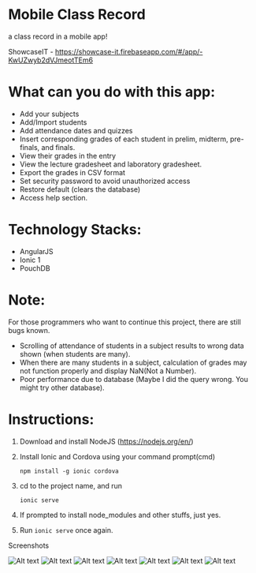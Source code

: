 # Mobile Class Record
a class record in a mobile app!

ShowcaseIT - https://showcase-it.firebaseapp.com/#/app/-KwUZwyb2dVJmeotTEm6

# What can you do with this app:
 - Add your subjects
 - Add/Import students
 - Add attendance dates and quizzes
 - Insert corresponding grades of each student in prelim, midterm, pre-finals, and finals.
 - View their grades in the entry
 - View the lecture gradesheet and laboratory gradesheet.
 - Export the grades in CSV format
 - Set security password to avoid unauthorized access
 - Restore default (clears the database)
 - Access help section.

# Technology Stacks:
 - AngularJS
 - Ionic 1
 - PouchDB

# Note:
For those programmers who want to continue this project, there are still bugs known.
- Scrolling of attendance of students in a subject results to wrong data shown (when students are many).
- When there are many students in a subject, calculation of grades may not function properly and display NaN(Not a Number).
- Poor performance due to database (Maybe I did the query wrong. You might try other database).


# Instructions:
1. Download and install NodeJS (https://nodejs.org/en/)
2. Install Ionic and Cordova using your command prompt(cmd) 

      `npm install -g ionic cordova`
      
3. cd to the project name, and run

      `ionic serve`
      
4. If prompted to install node_modules and other stuffs, just yes.
5. Run `ionic serve` once again.


Screenshots


![Alt text](https://firebasestorage.googleapis.com/v0/b/showcase-it.appspot.com/o/app%2Fscreenshots%2F-KwUZwyb2dVJmeotTEm6%2Fthumb_e54b51df-9667-4ee3-b3af-32626a2e4fcc-Screenshot_20171015-184234.png?alt=media&token=b25df487-ab5c-4982-aa49-abacce45741a)
![Alt text](https://firebasestorage.googleapis.com/v0/b/showcase-it.appspot.com/o/app%2Fscreenshots%2F-KwUZwyb2dVJmeotTEm6%2Fthumb_c3d16cfb-bc73-43e2-94e3-5ce1b200e586-Screenshot_20171015-184308.png?alt=media&token=42e0adcb-3a37-433b-adaa-29b8f1364f5e)
![Alt text](https://firebasestorage.googleapis.com/v0/b/showcase-it.appspot.com/o/app%2Fscreenshots%2F-KwUZwyb2dVJmeotTEm6%2Fthumb_757f874c-938d-4243-8544-7cca934fef30-Screenshot_20171015-182130.png?alt=media&token=465abb46-1d61-4da9-8b1f-5f4446d97d06)
![Alt text](https://firebasestorage.googleapis.com/v0/b/showcase-it.appspot.com/o/app%2Fscreenshots%2F-KwUZwyb2dVJmeotTEm6%2Fthumb_0dfb3520-69b4-44ce-9b70-38f37ef29960-Screenshot_20171015-182550.png?alt=media&token=c06933b1-b076-41ae-a4dd-0bc004d1c8f0)
![Alt text](https://firebasestorage.googleapis.com/v0/b/showcase-it.appspot.com/o/app%2Fscreenshots%2F-KwUZwyb2dVJmeotTEm6%2Fthumb_8497b303-9699-4ec1-b7b3-c53f6a63c519-Screenshot_20171015-182620.png?alt=media&token=df76464b-cbd9-4ab5-af92-1c412dca1031)
![Alt text](https://firebasestorage.googleapis.com/v0/b/showcase-it.appspot.com/o/app%2Fscreenshots%2F-KwUZwyb2dVJmeotTEm6%2Fthumb_97606d9a-abe6-4ffb-9b96-2199cdb95a6d-Screenshot_20171015-182719.png?alt=media&token=8f3a677c-a741-4fe7-9155-2de0831e45bf)
![Alt text](https://firebasestorage.googleapis.com/v0/b/showcase-it.appspot.com/o/app%2Fscreenshots%2F-KwUZwyb2dVJmeotTEm6%2Fthumb_fbc93d87-7ee3-4d5a-86e9-a7ff4f91c2fc-Screenshot_20171015-182846.png?alt=media&token=257ea126-d67d-483b-be2a-6f64a32dfbc9)
